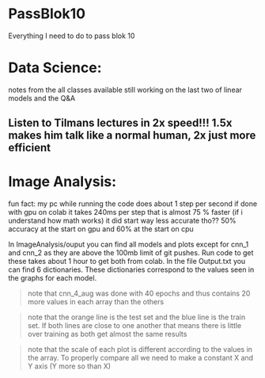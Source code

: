 # PassBlok10
Everything I need to do to pass blok 10
# Data Science:
notes from the all classes available still working on the last two of linear models and the Q&A
## Listen to Tilmans lectures in 2x speed!!! 1.5x makes him talk like a normal human, 2x just more efficient
# Image Analysis:
fun fact: my pc while running the code does about 1 step per second if done with gpu on colab it takes 240ms per step that is almost 75 % faster (if i understand how math works)
it did start way less accurate tho?? 50% accuracy at the start on gpu and 60% at the start on cpu


In ImageAnalysis/ouput you can find all models and plots except for cnn_1 and cnn_2 as they are above the 100mb limit of git pushes. Run code to get these takes about 1 hour to get both from colab. In the file Output.txt you can find 6 dictionaries. These dictionaries correspond to the values seen in the graphs for each model. 

> note that cnn_4_aug was done with 40 epochs and thus contains 20 more values in each array than the others

> note that the orange line is the test set and the blue line is the train set. If both lines are close to one another that means there is little over training as both get almost the same results

> note that the scale of each plot is different according to the values in the array. To properly compare all we need to make a constant X and Y axis (Y more so than X)
